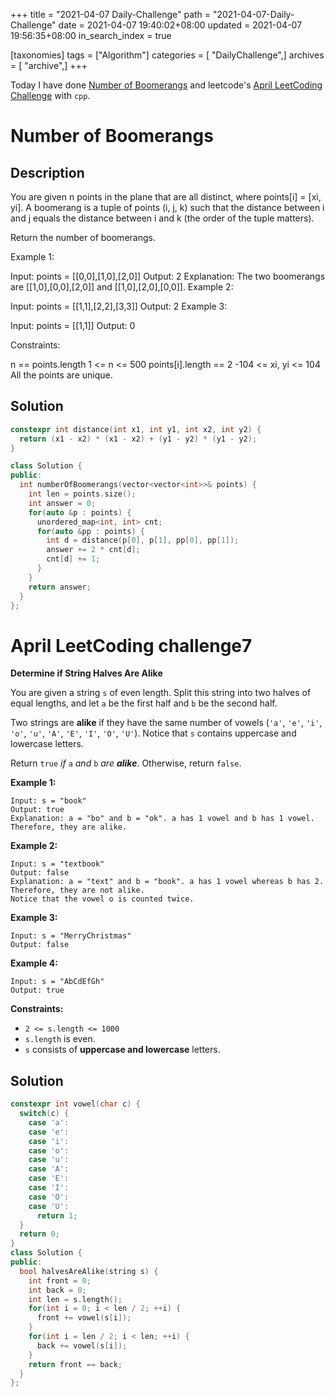 +++
title = "2021-04-07 Daily-Challenge"
path = "2021-04-07-Daily-Challenge"
date = 2021-04-07 19:40:02+08:00
updated = 2021-04-07 19:56:35+08:00
in_search_index = true

[taxonomies]
tags = ["Algorithm"]
categories = [ "DailyChallenge",]
archives = [ "archive",]
+++

Today I have done [Number of Boomerangs](https://leetcode.com/problems/number-of-boomerangs/) and leetcode's [April LeetCoding Challenge](https://leetcode.com/explore/challenge/card/april-leetcoding-challenge-2021/593/week-1-april-1st-april-7th/3699/) with `cpp`.

<!-- more -->

# Number of Boomerangs

## Description

You are given n points in the plane that are all distinct, where points[i] = [xi, yi]. A boomerang is a tuple of points (i, j, k) such that the distance between i and j equals the distance between i and k (the order of the tuple matters).

Return the number of boomerangs.

 

Example 1:

Input: points = [[0,0],[1,0],[2,0]]
Output: 2
Explanation: The two boomerangs are [[1,0],[0,0],[2,0]] and [[1,0],[2,0],[0,0]].
Example 2:

Input: points = [[1,1],[2,2],[3,3]]
Output: 2
Example 3:

Input: points = [[1,1]]
Output: 0
 

Constraints:

n == points.length
1 <= n <= 500
points[i].length == 2
-104 <= xi, yi <= 104
All the points are unique.

## Solution

``` cpp
constexpr int distance(int x1, int y1, int x2, int y2) {
  return (x1 - x2) * (x1 - x2) + (y1 - y2) * (y1 - y2);
}

class Solution {
public:
  int numberOfBoomerangs(vector<vector<int>>& points) {
    int len = points.size();
    int answer = 0;
    for(auto &p : points) {
      unordered_map<int, int> cnt;
      for(auto &pp : points) {
        int d = distance(p[0], p[1], pp[0], pp[1]);
        answer += 2 * cnt[d];
        cnt[d] += 1;
      }
    }
    return answer;
  }
};
```

# April LeetCoding challenge7

**Determine if String Halves Are Alike**

You are given a string `s` of even length. Split this string into two halves of equal lengths, and let `a` be the first half and `b` be the second half.

Two strings are **alike** if they have the same number of vowels (`'a'`, `'e'`, `'i'`, `'o'`, `'u'`, `'A'`, `'E'`, `'I'`, `'O'`, `'U'`). Notice that `s` contains uppercase and lowercase letters.

Return `true` *if* `a` *and* `b` *are **alike***. Otherwise, return `false`.

 

**Example 1:**

```
Input: s = "book"
Output: true
Explanation: a = "bo" and b = "ok". a has 1 vowel and b has 1 vowel. Therefore, they are alike.
```

**Example 2:**

```
Input: s = "textbook"
Output: false
Explanation: a = "text" and b = "book". a has 1 vowel whereas b has 2. Therefore, they are not alike.
Notice that the vowel o is counted twice.
```

**Example 3:**

```
Input: s = "MerryChristmas"
Output: false
```

**Example 4:**

```
Input: s = "AbCdEfGh"
Output: true
```

 

**Constraints:**

- `2 <= s.length <= 1000`
- `s.length` is even.
- `s` consists of **uppercase and lowercase** letters.

## Solution

``` cpp
constexpr int vowel(char c) {
  switch(c) {
    case 'a':
    case 'e':
    case 'i':
    case 'o':
    case 'u':
    case 'A':
    case 'E':
    case 'I':
    case 'O':
    case 'U':
      return 1;
  }
  return 0;
}
class Solution {
public:
  bool halvesAreAlike(string s) {
    int front = 0;
    int back = 0;
    int len = s.length();
    for(int i = 0; i < len / 2; ++i) {
      front += vowel(s[i]);
    }
    for(int i = len / 2; i < len; ++i) {
      back += vowel(s[i]);
    }
    return front == back;
  }
};
```
